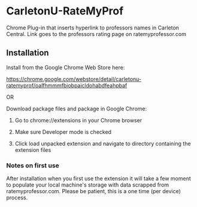 # CarletonU-RateMyProf
Chrome Plug-in that inserts hyperlink to professors names in Carleton Central. Link goes to the professors rating page on ratemyprofessor.com

## Installation
Install from the Google Chrome Web Store here: 

https://chrome.google.com/webstore/detail/carletonu-ratemyprof/oalfhmmmfbiobpaicldohabdfeahpbaf

OR

Download package files and package in Google Chrome:

1. Go to chrome://extensions in your Chrome browser

2. Make sure Developer mode is checked

3. Click load unpacked extension and navigate to directory containing the extension files

### Notes on first use

After installation when you first use the extension it will take a few moment to populate your local machine's storage with data scrapped from ratemyprofessor.com. Please be patient, this is a one time (per device) process.
